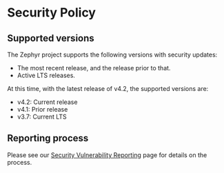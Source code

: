 # Security Policy

## Supported versions

The Zephyr project supports the following versions with security
updates:

  - The most recent release, and the release prior to that.
  - Active LTS releases.

At this time, with the latest release of v4.2, the supported
versions are:

  - v4.2: Current release
  - v4.1: Prior release
  - v3.7: Current LTS

## Reporting process

Please see our [Security Vulnerability
Reporting](https://docs.zephyrproject.org/latest/security/reporting.html)
page for details on the process.
